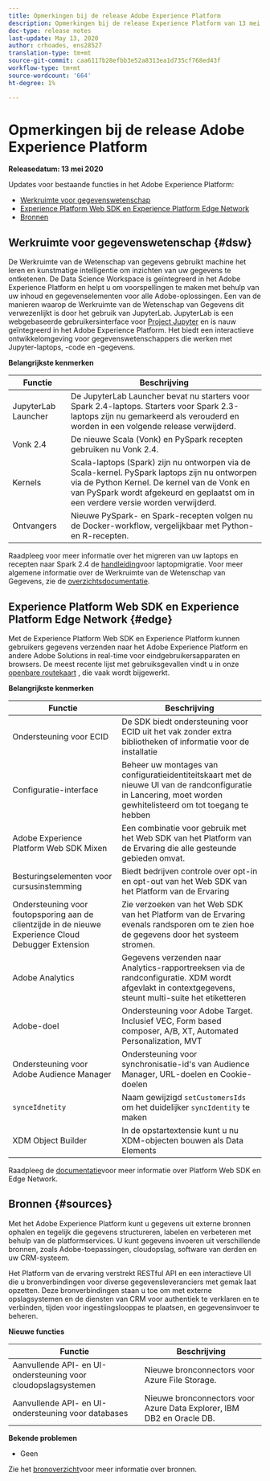 ```yaml
---
title: Opmerkingen bij de release Adobe Experience Platform
description: Opmerkingen bij de release Experience Platform van 13 mei 2020
doc-type: release notes
last-update: May 13, 2020
author: crhoades, ens28527
translation-type: tm+mt
source-git-commit: caa6117b28efbb3e52a8313ea1d735cf768ed43f
workflow-type: tm+mt
source-wordcount: '664'
ht-degree: 1%

---
```



# Opmerkingen bij de release Adobe Experience Platform

**Releasedatum: 13 mei 2020**

Updates voor bestaande functies in het Adobe Experience Platform:

- [Werkruimte voor gegevenswetenschap](#dsw)
- [Experience Platform Web SDK en Experience Platform Edge Network](#edge)
- [Bronnen](#sources)

## Werkruimte voor gegevenswetenschap {#dsw}

De Werkruimte van de Wetenschap van gegevens gebruikt machine het leren en kunstmatige intelligentie om inzichten van uw gegevens te ontketenen. De Data Science Workspace is geïntegreerd in het Adobe Experience Platform en helpt u om voorspellingen te maken met behulp van uw inhoud en gegevenselementen voor alle Adobe-oplossingen. Een van de manieren waarop de Werkruimte van de Wetenschap van Gegevens dit verwezenlijkt is door het gebruik van JupyterLab. JupyterLab is een webgebaseerde gebruikersinterface voor <a href="https://jupyter.org/" target="_blank">Project Jupyter</a> en is nauw geïntegreerd in het Adobe Experience Platform. Het biedt een interactieve ontwikkelomgeving voor gegevenswetenschappers die werken met Jupyter-laptops, -code en -gegevens.

**Belangrijkste kenmerken**

| Functie | Beschrijving |
|--- | ---|
| JupyterLab Launcher | De JupyterLab Launcher bevat nu starters voor Spark 2.4-laptops. Starters voor Spark 2.3-laptops zijn nu gemarkeerd als verouderd en worden in een volgende release verwijderd. |
| Vonk 2.4 | De nieuwe Scala (Vonk) en PySpark recepten gebruiken nu Vonk 2.4. |
| Kernels | Scala-laptops (Spark) zijn nu ontworpen via de Scala-kernel. PySpark laptops zijn nu ontworpen via de Python Kernel. De kernel van de Vonk en van PySpark wordt afgekeurd en geplaatst om in een verdere versie worden verwijderd. |
| Ontvangers | Nieuwe PySpark- en Spark-recepten volgen nu de Docker-workflow, vergelijkbaar met Python- en R-recepten. |

Raadpleeg voor meer informatie over het migreren van uw laptops en recepten naar Spark 2.4 de [handleiding](../../data-science-workspace/recipe-notebook-migration.md)voor laptopmigratie. Voor meer algemene informatie over de Werkruimte van de Wetenschap van Gegevens, zie de [overzichtsdocumentatie](../../data-science-workspace/home.md).

## Experience Platform Web SDK en Experience Platform Edge Network {#edge}

Met de Experience Platform Web SDK en Experience Platform kunnen gebruikers gegevens verzenden naar het Adobe Experience Platform en andere Adobe Solutions in real-time voor eindgebruikersapparaten en browsers. De meest recente lijst met gebruiksgevallen vindt u in onze [openbare routekaart](https://github.com/adobe/alloy/projects/5) , die vaak wordt bijgewerkt.

**Belangrijkste kenmerken**

| Functie | Beschrijving |
|--- | ---|
| Ondersteuning voor ECID | De SDK biedt ondersteuning voor ECID uit het vak zonder extra bibliotheken of informatie voor de installatie |
| Configuratie-interface | Beheer uw montages van configuratieidentiteitskaart met de nieuwe UI van de randconfiguratie in Lancering, moet worden gewhitelisteerd om tot toegang te hebben |
| Adobe Experience Platform Web SDK Mixen | Een combinatie voor gebruik met het Web SDK van het Platform van de Ervaring die alle gesteunde gebieden omvat. |
| Besturingselementen voor cursusinstemming | Biedt bedrijven controle over opt-in en opt-out van het Web SDK van het Platform van de Ervaring |
| Ondersteuning voor foutopsporing aan de clientzijde in de nieuwe Experience Cloud Debugger Extension | Zie verzoeken van het Web SDK van het Platform van de Ervaring evenals randsporen om te zien hoe de gegevens door het systeem stromen. |
| Adobe Analytics | Gegevens verzenden naar Analytics-rapportreeksen via de randconfiguratie. XDM wordt afgevlakt in contextgegevens, steunt multi-suite het etiketteren |
| Adobe-doel | Ondersteuning voor Adobe Target. Inclusief VEC, Form based composer, A/B, XT, Automated Personalization, MVT |
| Ondersteuning voor Adobe Audience Manager | Ondersteuning voor synchronisatie-id&#39;s van Audience Manager, URL-doelen en Cookie-doelen |
| `synceIdnetity` | Naam gewijzigd `setCustomersIds` om het duidelijker `syncIdentity` te maken |
| XDM Object Builder | In de opstartextensie kunt u nu XDM-objecten bouwen als Data Elements |

Raadpleeg de [documentatie](../../edge/home.md)voor meer informatie over Platform Web SDK en Edge Network.

## Bronnen {#sources}

Met het Adobe Experience Platform kunt u gegevens uit externe bronnen ophalen en tegelijk die gegevens structureren, labelen en verbeteren met behulp van de platformservices. U kunt gegevens invoeren uit verschillende bronnen, zoals Adobe-toepassingen, cloudopslag, software van derden en uw CRM-systeem.

Het Platform van de ervaring verstrekt RESTful API en een interactieve UI die u bronverbindingen voor diverse gegevensleveranciers met gemak laat opzetten. Deze bronverbindingen staan u toe om met externe opslagsystemen en de diensten van CRM voor authentiek te verklaren en te verbinden, tijden voor ingestiingslooppas te plaatsen, en gegevensinvoer te beheren.

**Nieuwe functies**

| Functie | Beschrijving |
| ------- | ----------- |
| Aanvullende API- en UI-ondersteuning voor cloudopslagsystemen | Nieuwe bronconnectors voor Azure File Storage. |
| Aanvullende API- en UI-ondersteuning voor databases | Nieuwe bronconnectors voor Azure Data Explorer, IBM DB2 en Oracle DB. |

**Bekende problemen**

- Geen

Zie het [bronoverzicht](../../sources/home.md)voor meer informatie over bronnen.